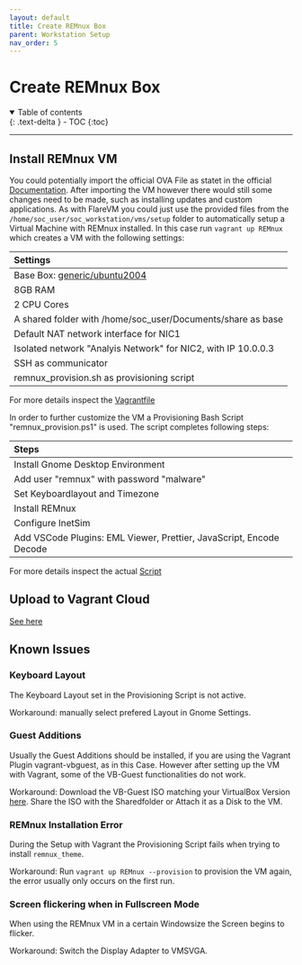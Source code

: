 ```yaml
---
layout: default
title: Create REMnux Box
parent: Workstation Setup
nav_order: 5
---
```


# Create REMnux Box

<details open markdown="block">
  <summary>
    Table of contents
  </summary>
  {: .text-delta }
- TOC
{:toc}
</details>

---

## Install REMnux VM

You could potentially import the official OVA File as statet in the official [Documentation](https://docs.remnux.org/install-distro/get-virtual-appliance).
After importing the VM however there would still some changes need to be made, such as installing updates and custom applications.
As with FlareVM you could just use the provided files from the `/home/soc_user/soc_workstation/vms/setup` folder to automatically setup a Virtual Machine with REMnux installed. In this case run `vagrant up REMnux` which creates a VM with the following settings:

| Settings |
|:------------|
| Base Box: [generic/ubuntu2004](https://app.vagrantup.com/generic/boxes/ubuntu2004) |
| 8GB RAM |
| 2 CPU Cores |
| A shared folder with /home/soc_user/Documents/share as base |
| Default NAT network interface for NIC1 |
| Isolated network "Analyis Network" for NIC2, with IP 10.0.0.3 |
| SSH as communicator |
| remnux_provision.sh as provisioning script |

For more details inspect the [Vagrantfile](https://github.com/stretfordStart/soc_workstation/blob/ad7ce2186f62ce61a45d1bbf7dcc4a703061ae25/vms/setup/Vagrantfile)

In order to further customize the VM a Provisioning Bash Script "remnux_provision.ps1" is used.
The script completes following steps:

| Steps |
|:------------|
| Install Gnome Desktop Environment |
| Add user "remnux" with password "malware" |
| Set Keyboardlayout and Timezone |
| Install REMnux |
| Configure InetSim |
| Add VSCode Plugins: EML Viewer, Prettier, JavaScript, Encode Decode |

For more details inspect the actual [Script](https://github.com/stretfordStart/soc_workstation/blob/ad7ce2186f62ce61a45d1bbf7dcc4a703061ae25/vms/setup/remnux_provision.ps1)

## Upload to Vagrant Cloud

[See here](upload_box)

## Known Issues

### Keyboard Layout

The Keyboard Layout set in the Provisioning Script is not active.

Workaround: manually select prefered Layout in Gnome Settings.

### Guest Additions

Usually the Guest Additions should be installed, if you are using the Vagrant Plugin vagrant-vbguest, as in this Case.
However after setting up the VM with Vagrant, some of the VB-Guest functionalities do not work.

Workaround: Download the VB-Guest ISO matching your VirtualBox Version [here](https://download.virtualbox.org/virtualbox/).
Share the ISO with the Sharedfolder or Attach it as a Disk to the VM.

### REMnux Installation Error

During the Setup with Vagrant the Provisioning Script fails when trying to install `remnux_theme`.

Workaround: Run `vagrant up REMnux --provision` to provision the VM again, the error usually only occurs on the first run.

### Screen flickering when in Fullscreen Mode

When using the REMnux VM in a certain Windowsize the Screen begins to flicker.

Workaround: Switch the Display Adapter to VMSVGA.
